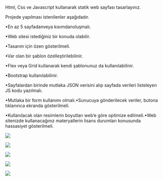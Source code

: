 Html, Css  ve Javascript kullanarak statik web sayfası tasarlayınız. 

Projede yapılması istenilenler aşağıdadır.

•En az 5 sayfadanveya kısımdanoluşmalı.

•Web sitesi istediğiniz bir konuda olabilir.

•Tasarım için özen gösterilmeli.

•Var olan bir şablon özelleştirilebilinir.

•Flex veya Grid kullanarak kendi şablonunuz da kullanılabilinir.

•Bootstrap kullanılabilinir.

•Sayfalardan birinde mutlaka JSON verisini alıp sayfada verileri listeleyen JS kodu yazılmalı.

•Mutlaka bir form kullanımı olmalı.•Sunucuya gönderilecek veriler, butona tıklanınca ekranda gösterilmeli.

•Kullanılacak olan resimlerin boyutları web’e göre optimize edilmeli.•Web sitenizde kullanacağınız materyallerin lisans durumları konusunda hassasiyet gösterilmeli.

![](https://github.com/mihrapgozcu/static_emlaksitesi/blob/main/emlak%20anasayfa.png)

![](https://github.com/mihrapgozcu/static_emlaksitesi/blob/main/emlak%20listesi.png)

![](https://github.com/mihrapgozcu/static_emlaksitesi/blob/main/emlak%20detay.png)

![](https://github.com/mihrapgozcu/static_emlaksitesi/blob/main/hakk%C4%B1m%C4%B1zda.png)

![](https://github.com/mihrapgozcu/static_emlaksitesi/blob/main/iletisim.png)
